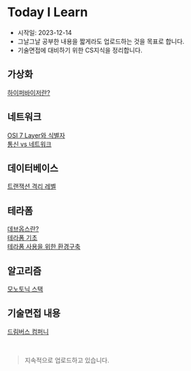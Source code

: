 # Today I Learn

- 시작일: 2023-12-14
- 그날그날 공부한 내용을 짧게라도 업로드하는 것을 목표로 합니다.
- 기술면접에 대비하기 위한 CS지식을 정리합니다.

## 가상화

[하이퍼바이저란?](https://github.com/Ohjiwoo-lab/TIL/blob/main/Virtualization/01_hypervisor.md)   

## 네트워크

[OSI 7 Layer와 식별자](https://github.com/Ohjiwoo-lab/TIL/blob/main/Network/network_overview.md)   
[통신 vs 네트워크](https://github.com/Ohjiwoo-lab/TIL/blob/main/Network/communications_vs_network.md)

## 데이터베이스

[트랜잭션 격리 레벨](https://github.com/Ohjiwoo-lab/TIL/blob/main/Database/transaction_isolation_level.md)

## 테라폼

[데브옵스란?](https://github.com/Ohjiwoo-lab/TIL/blob/main/Terraform/01_What_is_DevOps.md)   
[테라폼 기초](https://github.com/Ohjiwoo-lab/TIL/blob/main/Terraform/02_Terraform_basic.md)   
[테라폼 사용을 위한 환경구축](https://github.com/Ohjiwoo-lab/TIL/blob/main/Terraform/03_Terraform_configuration.md)

## 알고리즘

[모노토닉 스택](https://github.com/Ohjiwoo-lab/TIL/blob/main/Algorithm/monotonic_stack.md)   

## 기술면접 내용

[드림버스 컴퍼니](https://github.com/Ohjiwoo-lab/TIL/blob/main/CS_Interview/dreamverse_company.md)

<br/>

> 지속적으로 업로드하고 있습니다.
